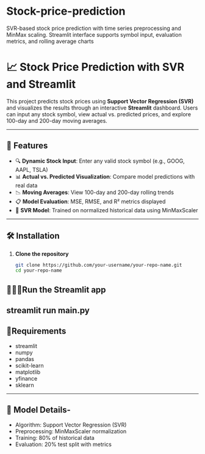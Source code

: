 # Stock-price-prediction
SVR-based stock price prediction with time series preprocessing and MinMax scaling. Streamlit interface supports symbol input, evaluation metrics, and rolling average charts
# 📈 Stock Price Prediction with SVR and Streamlit

This project predicts stock prices using **Support Vector Regression (SVR)** and visualizes the results through an interactive **Streamlit** dashboard. Users can input any stock symbol, view actual vs. predicted prices, and explore 100-day and 200-day moving averages.

---

## 🚀 Features

- 🔍 **Dynamic Stock Input**: Enter any valid stock symbol (e.g., GOOG, AAPL, TSLA)
- 📊 **Actual vs. Predicted Visualization**: Compare model predictions with real data
- 📉 **Moving Averages**: View 100-day and 200-day rolling trends
- 📋 **Model Evaluation**: MSE, RMSE, and R² metrics displayed
- 🧠 **SVR Model**: Trained on normalized historical data using MinMaxScaler

---

## 🛠 Installation

1. **Clone the repository**
   ```bash
   git clone https://github.com/your-username/your-repo-name.git
   cd your-repo-name
## 🏃‍♂️‍➡️Run the Streamlit app
  streamlit run main.py
  ---
  
## 🛅Requirements
  - streamlit
  - numpy
  - pandas
  - scikit-learn
  - matplotlib
  - yfinance
  - sklearn

---

## 🧪 Model Details-
  - Algorithm: Support Vector Regression (SVR)
  - Preprocessing: MinMaxScaler normalization
  - Training: 80% of historical data
  - Evaluation: 20% test split with metrics


